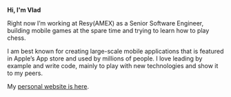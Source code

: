 **Hi, I'm Vlad**

Right now I’m working at Resy(AMEX) as a Senior Software Engineer, building mobile games at the spare time and trying to learn how to play chess.

I am best known for creating large-scale mobile applications that is featured in Apple’s App store and used by millions of people. I love leading by example and write code, mainly to play with new technologies and show it to my peers.

My [personal website is here](https://octoent.com).
